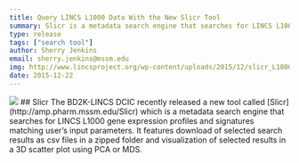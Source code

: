 ```yaml
---
title: Query LINCS L1000 Data With the New Slicr Tool
summary: Slicr is a metadata search engine that searches for LINCS L1000 gene expression profiles and signatures matching user’s input parameters.
type: release
tags: ["search tool"]
author: Sherry Jenkins
email: sherry.jenkins@mssm.edu
img: http://www.lincsproject.org/wp-content/uploads/2015/12/slicr_L1000-300x35.png
date: 2015-12-22
---
```


<img class="center-block" src="http://www.lincsproject.org/wp-content/uploads/2015/12/slicr_L1000-300x35.png">
## Slicr
The BD2K-LINCS DCIC recently released a new tool called [Slicr](http://amp.pharm.mssm.edu/Slicr) which is a metadata search engine that searches for LINCS L1000 gene expression profiles and signatures matching user’s input parameters. It features download of selected search results as csv files in a zipped folder and visualization of selected results in a 3D scatter plot using PCA or MDS.
